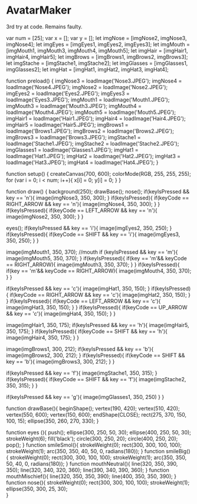 # AvatarMaker
3rd try at code. Remains faulty.

var num = [25];
var x = [];
var y = [];
let imgNose = [imgNose2, imgNose3, imgNose4];
let imgEyes = [imgEyes1, imgEyes2, imgEyes3];
let imgMouth = [imgMouth1, imgMouth3, imgMouth4, imgMouth5];
let imgHair = [imgHair1, imgHair4, imgHair5];
let imgBrows = [imgBrows1, imgBrows2, imgBrows3];
let imgStache = [imgStache1, imgStache2];
let imgGlasses = [imgGlasses1, imgGlasses2];
let imgHat = [imgHat1, imgHat2, imgHat3, imgHat4];

function preload() {
  imgNose3 = loadImage('Nose3.JPEG');
  imgNose4 = loadImage('Nose4.JPEG');
  imgNose2 = loadImage('Nose2.JPEG');
  imgEyes2 = loadImage('Eyes2.JPEG');
  imgEyes3 = loadImage('Eyes3.JPEG');
  imgMouth1 = loadImage('Mouth1.JPEG');
  imgMouth3 = loadImage('Mouth3.JPEG');
  imgMouth4 = loadImage('Mouth4.JPEG');
  imgMouth5 = loadImage('Mouth5.JPEG');
  imgHair1 = loadImage('Hair1.JPEG');
  imgHair4 = loadImage('Hair4.JPEG');
  imgHair5 = loadImage('Hair5.JPEG');
  imgBrows1 = loadImage('Brows1.JPEG');
  imgBrows2 = loadImage('Brows2.JPEG');
  imgBrows3 = loadImage('Brows3.JPEG');
  imgStache1 = loadImage('Stache1.JPEG');
  imgStache2 = loadImage('Stache2.JPEG');
  imgGlasses1 = loadImage('Glasses1.JPEG');
  imgHat1 = loadImage('Hat1.JPEG');
  imgHat2 = loadImage('Hat2.JPEG');
  imgHat3 = loadImage('Hat3.JPEG');
  imgHat4 = loadImage('Hat4.JPEG');
}

function setup() {
  createCanvas(700, 600);
  colorMode(RGB, 255, 255, 255);
  for (var i = 0; i < num; i++){
    x[i] = 0;
    y[i] = 0;
  }
}

function draw() {
  background(250); 
  drawBase();
   nose();
  if(keyIsPressed && key == 'n'){
    image(imgNose3, 350, 300);
  }
    if(keyIsPressed){
     if(keyCode == RIGHT_ARROW && key == 'n'){
    image(imgNose4, 350, 300);
      }
    }
      if(keyIsPressed){
     if(keyCode == LEFT_ARROW && key == 'n'){
    image(imgNose2, 350, 300);
      }
    }      

  eyes();
  if(keyIsPressed && key == 'i'){
    image(imgEyes2, 350, 250);
  }
  if(keyIsPressed){
    if(keyCode == SHIFT && key == 'i'){
      image(imgEyes3, 350, 250);
    }
  }
  
  image(imgMouth1, 350, 370);   //mouth
  if (keyIsPressed && key == 'm'){
    image(imgMouth5, 350, 370);
  }
  if(keyIsPressed){
    if(key == 'm'&& keyCode == RIGHT_ARROW){
     image(imgMouth3, 350, 370);
    }
 }
  if(keyIsPressed){
    if(key == 'm'&& keyCode == RIGHT_ARROW){
      image(imgMouth4, 350, 370);
    }
  }  
  
  if(keyIsPressed && key == 'c'){
  image(imgHat1, 350, 150);
  }
   if(keyIsPressed){
    if(keyCode == RIGHT_ARROW && key == 'c'){
      image(imgHat2, 350, 150);
    }
  }
   if(keyIsPressed){
    if(keyCode == LEFT_ARROW && key == 'c'){
      image(imgHat3, 350, 150);
    }
  }
   if(keyIsPressed){
    if(keyCode == UP_ARROW && key == 'c'){
      image(imgHat4, 350, 150);
    }
  }

  image(imgHair1, 350, 175);
  if(keyIsPressed && key == 'h'){
    image(imgHair5, 350, 175);
  }
    if(keyIsPressed){
     if(keyCode == SHIFT && key == 'h'){
    image(imgHair4, 350, 175);
      }
    } 

  image(imgBrows1, 300, 212);
  if(keyIsPressed && key == 'b'){
      image(imgBrows2, 300, 212);
  }
  if(keyIsPressed){
    if(keyCode == SHIFT && key == 'b'){
        image(imgBrows3, 300, 212);
    }
  }

  if(keyIsPressed && key == 'f'){
    image(imgStache1, 350, 315);
  }
  if(keyIsPressed){
    if(keyCode == SHIFT && key == 'f'){
      image(imgStache2, 350, 315);
    }
  }
    
  if(keyIsPressed && key == 'g'){
    image(imgGlasses1, 350, 250)
  }
}

function drawBase(){
  beginShape();
  vertex(190, 420);
  vertex(510, 420);
  vertex(550, 600);
  vertex(150, 600);
  endShape(CLOSE);
  rect(275, 370, 150, 100, 15);
  ellipse(350, 260, 270, 330);
}

function eyes (){
  push();
  ellipse(300, 250, 50, 30);
  ellipse(400, 250, 50, 30);
  strokeWeight(6);
  fill('black');
  circle(300, 250, 20);
  circle(400, 250, 20);
  pop();
}
function smileSmol(){
  strokeWeight(0);
  rect(300, 300, 100, 100);
  strokeWeight(1);
  arc(350, 350, 40, 50, 0, radians(180));
}
function smileBig(){
  strokeWeight(0);
  rect(300, 300, 100, 100);
  strokeWeight(1);
  arc(350, 350, 50, 40, 0, radians(180));
}
function mouthNeutral(){
  line(320, 350, 390, 350);
  line(320, 340, 320, 360);
  line(390, 340, 390, 360);
}
function mouthMischief(){
  line(320, 350, 350, 390);
  line(400, 350, 350, 390);
}
function nose(){
  strokeWeight(0);
  rect(300, 300, 100, 100);
  strokeWeight(1);
  ellipse(350, 300, 25, 30);  
}
